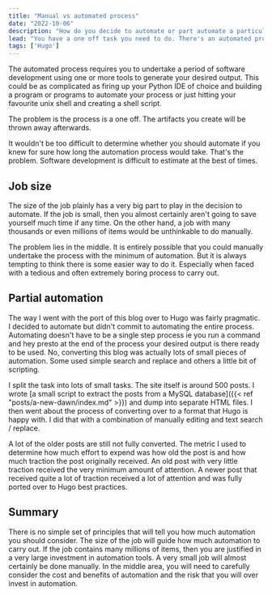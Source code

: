 ```yaml
---
title: "Manual vs automated process"
date: "2022-10-06"
description: "How do you decide to automate or part automate a particular process."
lead: "You have a one off task you need to do. There's an automated process you can build to achieve the end result or you could do the process manually. How do you decide which route to go down?"
tags: ['Hugo']
---
```


<!--more-->

The automated process requires you to undertake a period of software development using one or more tools to generate your desired output. This could be as complicated as firing up your Python IDE of choice and building a program or programs to automate your process or just hitting your favourite unix shell and creating a shell script.

The problem is the process is a one off. The artifacts you create will be thrown away afterwards.

It wouldn't be too difficult to determine whether you should automate if you knew for sure how long the automation process would take. That's the problem. Software development is difficult to estimate at the best of times.

## Job size

The size of the job plainly has a very big part to play in the decision to automate. If the job is small, then you almost certainly aren't going to save yourself much time if any time. On the other hand, a job with many thousands or even millions of items would be unthinkable to do manually.

The problem lies in the middle. It is entirely possible that you could manually undertake the process with the minimum of automation. But it is always tempting to think there is some easier way to do it. Especially when faced with a tedious and often extremely boring process to carry out.

## Partial automation

The way I went with the port of this blog over to Hugo was fairly pragmatic. I decided to automate but didn't commit to automating the entire process. Automating doesn't have to be a single step process ie you run a command and hey presto at the end of the process your desired output is there ready to be used. No, converting this blog was actually lots of small pieces of automation. Some used simple search and replace and others a little bit of scripting.

I split the task into lots of small tasks. The site itself is around 500 posts. I wrote [a small script to extract the posts from a MySQL database]({{< ref "posts/a-new-dawn/index.md" >}}) and dump into separate HTML files. I then went about the process of converting over to a format that Hugo is happy with. I did that with a combination of manually editing and text search / replace.

A lot of the older posts are still not fully converted. The metric I used to determine how much effort to expend was how old the post is and how much traction the post originally received. An old post with very little traction received the very minimum amount of attention. A newer post that received quite a lot of traction received a lot of attention and was fully ported over to Hugo best practices.

## Summary

There is no simple set of principles that will tell you how much automation you should consider. The size of the job will guide how much automation to carry out. If the job contains many millions of items, then you are justified in a very large investment in automation tools. A very small job will almost certainly be done manually. In the middle area, you will need to carefully consider the cost and benefits of automation and the risk that you will over invest in automation.
